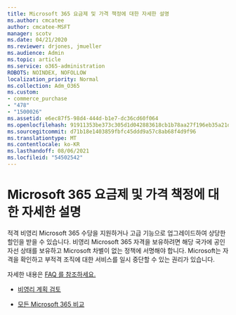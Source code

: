 ```yaml
---
title: Microsoft 365 요금제 및 가격 책정에 대한 자세한 설명
ms.author: cmcatee
author: cmcatee-MSFT
manager: scotv
ms.date: 04/21/2020
ms.reviewer: drjones, jmueller
ms.audience: Admin
ms.topic: article
ms.service: o365-administration
ROBOTS: NOINDEX, NOFOLLOW
localization_priority: Normal
ms.collection: Adm_O365
ms.custom:
- commerce_purchase
- "478"
- "1500026"
ms.assetid: e6ec87f5-98d4-444d-b1e7-dc36cd60f064
ms.openlocfilehash: 91911353be373c305d1d042883618cb1b78aa27f196eb35a21d031113b61c4fb
ms.sourcegitcommit: d71b18e1403859fbfc45ddd9a57c8ab68f4d9f96
ms.translationtype: MT
ms.contentlocale: ko-KR
ms.lasthandoff: 08/06/2021
ms.locfileid: "54502542"
---
```

# <a name="microsoft-365-for-nonprofit-plans-and-pricing"></a>Microsoft 365 요금제 및 가격 책정에 대한 자세한 설명

적격 비영리 Microsoft 365 수당을 지원하거나 고급 기능으로 업그레이드하여 상당한 할인을 받을 수 있습니다. 비영리 Microsoft 365 자격을 보유하려면 해당 국가에 [](https://go.microsoft.com/fwlink/p/?LinkID=330253) 공인 자선 상태를 보유하고 Microsoft 차별이 없는 정책에 서명해야 합니다. Microsoft는 자격을 확인하고 부적격 조직에 대한 서비스를 일시 중단할 수 있는 권리가 있습니다.
  
자세한 내용은 [FAQ 를 참조하세요.](https://products.office.com/nonprofit/office-365-nonprofit)
  
- [비영리 계획 검토](https://products.office.com/nonprofit/office-365-nonprofit-plans-and-pricing?tab=1)

- [모든 Microsoft 365 비교](https://products.office.com/business/compare-more-office-365-for-business-plans)